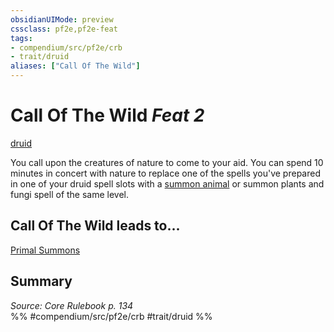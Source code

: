 ```yaml
---
obsidianUIMode: preview
cssclass: pf2e,pf2e-feat
tags:
- compendium/src/pf2e/crb
- trait/druid
aliases: ["Call Of The Wild"]
---
```

# Call Of The Wild  *Feat 2*  
[druid](../../Rules/traits/druid.md)  


You call upon the creatures of nature to come to your aid. You can spend 10 minutes in concert with nature to replace one of the spells you've prepared in one of your druid spell slots with a [summon animal](../spells/summon-animal.md) or summon plants and fungi spell of the same level.

## Call Of The Wild leads to...

[Primal Summons](primal-summons.md)

## Summary

*Source: Core Rulebook p. 134*  
%% #compendium/src/pf2e/crb #trait/druid %%